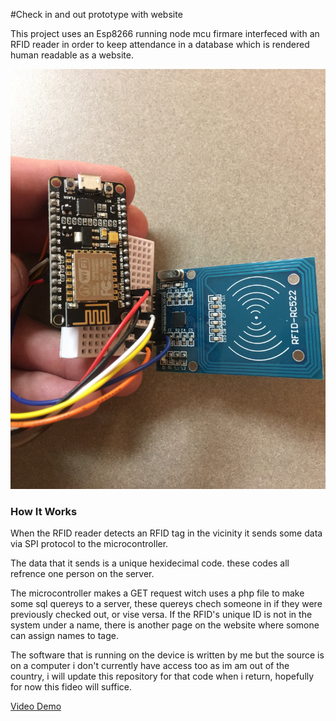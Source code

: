 #Check in and out prototype with website

This project uses an Esp8266 running node mcu firmare interfeced with an RFID reader in order to keep attendance in a database which is rendered human readable as a website.

![Screenshot](/imgs/pic1.JPG)

### How It Works


When the RFID reader detects an RFID tag in the vicinity it sends some data via SPI protocol to the microcontroller.

The data that it sends is a unique hexidecimal code. these codes all refrence one person on the server.

The microcontroller makes a GET request witch uses a php file to make some sql quereys to a server, these quereys chech someone in if they were previously checked out, or vise versa. If the RFID's unique ID is not in the system under a name, there is another page on the website where somone can assign names to tage.

The software that is running on the device is written by me but the source is on a computer i don't currently have access too as im am out of the country, i will update this repository for that code when i return, hopefully for now this fideo will suffice.


[Video Demo](https://youtu.be/Jm5qqMDZw0A)

















